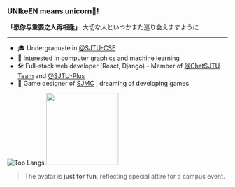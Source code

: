 ### UNIkeEN means unicorn🦄!

**「愿你与重要之人再相逢」** 大切な人といつかまた巡り会えますように

---

- 🎓 Undergraduate in [@SJTU-CSE](https://github.com/SJTU-CSE)
- 🔭 Interested in computer graphics and machine learning
- 🛠️ Full-stack web developer (React, Django) - Member of [@ChatSJTU Team](https://github.com/ChatSJTU) and [@SJTU-Plus](https://github.com/SJTU-Plus)
- 🎨 Game designer of [SJMC](https://mc.sjtu.cn/welcome/) , dreaming of developing games

![Top Langs](https://github-readme-stats.vercel.app/api/top-langs/?username=UNIkeEN&layout=compact)
<img src="https://github-readme-stats.vercel.app/api?username=UNIkeEN&rank_icon=github&show_icons=true" height="165px"/>

<!--
**UNIkeEN/UNIkeEN** is a ✨ _special_ ✨ repository because its `README.md` (this file) appears on your GitHub profile.

Here are some ideas to get you started:

- 🔭 I’m currently working on ...
- 🌱 I’m currently learning ...
- 👯 I’m looking to collaborate on ...
- 🤔 I’m looking for help with ...
- 💬 Ask me about ...
- 📫 How to reach me: ...
- 😄 Pronouns: ...
- ⚡ Fun fact: ...
-->

> The avatar is **just for fun**, reflecting special attire for a campus event.
